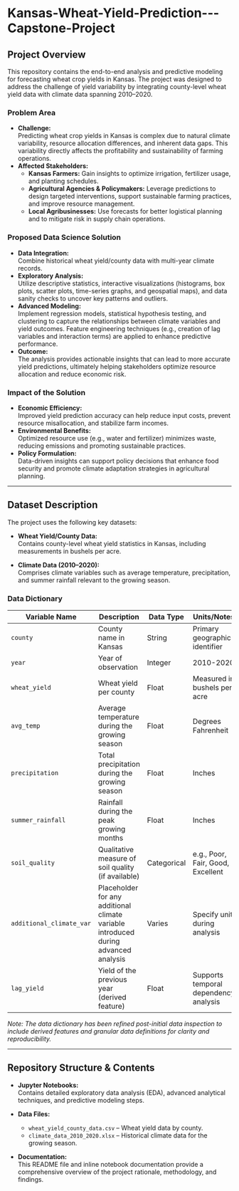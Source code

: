 # Kansas-Wheat-Yield-Prediction---Capstone-Project
## Project Overview

This repository contains the end-to-end analysis and predictive modeling for forecasting wheat crop yields in Kansas. The project was designed to address the challenge of yield variability by integrating county-level wheat yield data with climate data spanning 2010–2020. 

### Problem Area
- **Challenge:**  
  Predicting wheat crop yields in Kansas is complex due to natural climate variability, resource allocation differences, and inherent data gaps. This variability directly affects the profitability and sustainability of farming operations.
- **Affected Stakeholders:**  
  - **Kansas Farmers:** Gain insights to optimize irrigation, fertilizer usage, and planting schedules.  
  - **Agricultural Agencies & Policymakers:** Leverage predictions to design targeted interventions, support sustainable farming practices, and improve resource management.  
  - **Local Agribusinesses:** Use forecasts for better logistical planning and to mitigate risk in supply chain operations.

### Proposed Data Science Solution
- **Data Integration:**  
  Combine historical wheat yield/county data with multi-year climate records.
- **Exploratory Analysis:**  
  Utilize descriptive statistics, interactive visualizations (histograms, box plots, scatter plots, time-series graphs, and geospatial maps), and data sanity checks to uncover key patterns and outliers.
- **Advanced Modeling:**  
  Implement regression models, statistical hypothesis testing, and clustering to capture the relationships between climate variables and yield outcomes. Feature engineering techniques (e.g., creation of lag variables and interaction terms) are applied to enhance predictive performance.
- **Outcome:**  
  The analysis provides actionable insights that can lead to more accurate yield predictions, ultimately helping stakeholders optimize resource allocation and reduce economic risk.

### Impact of the Solution
- **Economic Efficiency:**  
  Improved yield prediction accuracy can help reduce input costs, prevent resource misallocation, and stabilize farm incomes.
- **Environmental Benefits:**  
  Optimized resource use (e.g., water and fertilizer) minimizes waste, reducing emissions and promoting sustainable practices.
- **Policy Formulation:**  
  Data-driven insights can support policy decisions that enhance food security and promote climate adaptation strategies in agricultural planning.

---

## Dataset Description

The project uses the following key datasets:

- **Wheat Yield/County Data:**  
  Contains county-level wheat yield statistics in Kansas, including measurements in bushels per acre.
  
- **Climate Data (2010–2020):**  
  Comprises climate variables such as average temperature, precipitation, and summer rainfall relevant to the growing season.

### Data Dictionary

| **Variable Name**         | **Description**                                                                          | **Data Type** | **Units/Notes**                                |
|---------------------------|------------------------------------------------------------------------------------------|---------------|------------------------------------------------|
| `county`                  | County name in Kansas                                                                    | String        | Primary geographic identifier                  |
| `year`                    | Year of observation                                                                      | Integer       | 2010-2020                                      |
| `wheat_yield`             | Wheat yield per county                                                                   | Float         | Measured in bushels per acre                   |
| `avg_temp`                | Average temperature during the growing season                                            | Float         | Degrees Fahrenheit                             |
| `precipitation`           | Total precipitation during the growing season                                            | Float         | Inches                                         |
| `summer_rainfall`         | Rainfall during the peak growing months                                                  | Float         | Inches                                         |
| `soil_quality`            | Qualitative measure of soil quality (if available)                                       | Categorical   | e.g., Poor, Fair, Good, Excellent              |
| `additional_climate_var`  | Placeholder for any additional climate variable introduced during advanced analysis       | Varies        | Specify unit during analysis                   |
| `lag_yield`               | Yield of the previous year (derived feature)                                             | Float         | Supports temporal dependency analysis          |

*Note: The data dictionary has been refined post-initial data inspection to include derived features and granular data definitions for clarity and reproducibility.*

---

## Repository Structure & Contents

- **Jupyter Notebooks:**  
  Contains detailed exploratory data analysis (EDA), advanced analytical techniques, and predictive modeling steps.
  
- **Data Files:**  
  - `wheat_yield_county_data.csv` – Wheat yield data by county.
  - `climate_data_2010_2020.xlsx` – Historical climate data for the growing season.
  
- **Documentation:**  
  This README file and inline notebook documentation provide a comprehensive overview of the project rationale, methodology, and findings.

